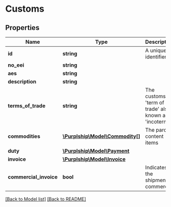# Customs

## Properties
Name | Type | Description | Notes
------------ | ------------- | ------------- | -------------
**id** | **string** | A unique identifier | [optional] 
**no_eei** | **string** |  | [optional] 
**aes** | **string** |  | [optional] 
**description** | **string** |  | [optional] 
**terms_of_trade** | **string** | The customs &#x27;term of trade&#x27; also known as &#x27;incoterm&#x27; | [optional] 
**commodities** | [**\Purplship\Model\Commodity[]**](Commodity.md) | The parcel content items | [optional] 
**duty** | [**\Purplship\Model\Payment**](Payment.md) |  | [optional] 
**invoice** | [**\Purplship\Model\Invoice**](Invoice.md) |  | [optional] 
**commercial_invoice** | **bool** | Indicates if the shipment is commercial | [optional] 

[[Back to Model list]](../README.md#documentation-for-models) [[Back to README]](../README.md)

